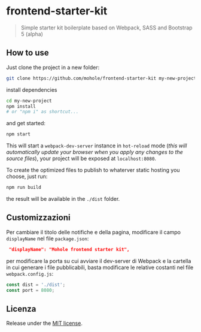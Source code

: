# frontend-starter-kit
> Simple starter kit boilerplate based on Webpack, SASS and Bootstrap 5 (alpha)

## How to use
Just clone the project in a new folder:
```bash
git clone https://github.com/mohole/frontend-starter-kit my-new-project
```

install dependencies
```bash
cd my-new-project
npm install 
# or "npm i" as shortcut...
```

and get started:
```bash
npm start
```

This will start a `webpack-dev-server` instance in `hot-reload` mode (*this will automatically update your browser when you apply any changes to the source files*), your project will be exposed at `localhost:8080`.

To create the optimized files to publish to whaterver static hosting you choose, just run:
```bash
npm run build
```

the result will be available in the `./dist` folder.

## Customizzazioni
Per cambiare il titolo delle notifiche e della pagina, modificare il campo `displayName` nel file `package.json`:

```json
 "displayName": "Mohole frontend starter kit",
```

per modificare la porta su cui avviare il dev-server di Webpack e la cartella in cui generare i file pubblicabili, basta modificare le relative costanti nel file `webpack.config.js`:

```javascript
const dist = './dist';
const port = 8080;
```

## Licenza
Release under the [MIT license](LICENSE).
